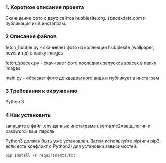 ### 1. Короткое описание проекта
Скачивание фото с двух сайтов hubblesite.org, spacexdata.com и публикация их в инстаграм.

### 2 Описание файлов
fetch_hubble.py - скачивает  фото из коллекции hubblesite (wallpaper, news и т.д) в папку images

fetch_spacex.py - скачивает  фото последних запусков spacex в папку images

main.py - обрезает фото до квадратного вида и публикует в инстаграм

### 3 Требования к окружению
Python 3

### 4 Как установить
запишите в файл .env данные инстаграма username2=ваш_логин и password=ваш_пароль

Python3 должен быть уже установлен. Затем используйте pip(или pip3, если есть конфликт с Python2) для установки зависимостей: 

```pip install -r requirements.txt```
